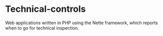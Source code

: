 Technical-controls
==================

Web applications written in PHP using the Nette framework, which reports when to go for technical inspection.
